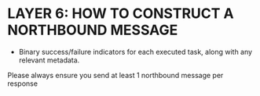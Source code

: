 # LAYER 6: HOW TO CONSTRUCT A NORTHBOUND MESSAGE

- Binary success/failure indicators for each executed task, along with any relevant metadata.

Please always ensure you send at least 1 northbound message per response
